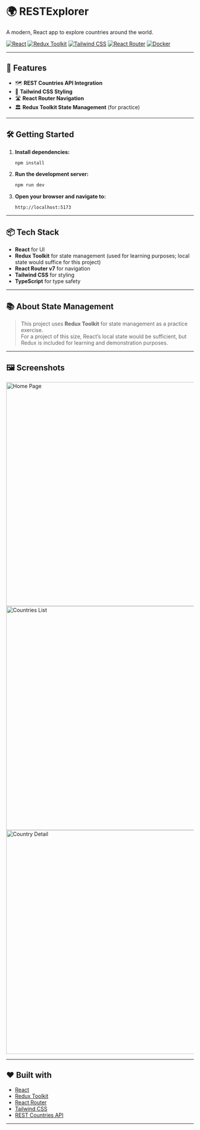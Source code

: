 # 🌍 RESTExplorer

A modern, React app to explore countries around the world.

[![React](https://img.shields.io/badge/React-19.1.0-61DAFB?logo=react)](https://react.dev/)
[![Redux Toolkit](https://img.shields.io/badge/Redux_Toolkit-2.8.2-764ABC?logo=redux)](https://redux-toolkit.js.org/)
[![Tailwind CSS](https://img.shields.io/badge/TailwindCSS-4.1.4-38B2AC?logo=tailwindcss)](https://tailwindcss.com/)
[![React Router](https://img.shields.io/badge/React_Router-7.7.0-CA4245?logo=react-router)](https://reactrouter.com/)
[![Docker](https://img.shields.io/badge/Docker-ready-2496ED?logo=docker)](https://www.docker.com/)

---

## 🚀 Features

- 🗺️ **REST Countries API Integration**
- 🎨 **Tailwind CSS Styling**
- 🛣️ **React Router Navigation**
- 🏛️ **Redux Toolkit State Management** (for practice)

---

## 🛠️ Getting Started

1. **Install dependencies:**

   ```bash
   npm install
   ```

2. **Run the development server:**

   ```bash
   npm run dev
   ```

3. **Open your browser and navigate to:**

   ```
   http://localhost:5173
   ```

---

## 📦 Tech Stack

- **React** for UI
- **Redux Toolkit** for state management (used for learning purposes; local state would suffice for this project)
- **React Router v7** for navigation
- **Tailwind CSS** for styling
- **TypeScript** for type safety

---

## 📚 About State Management

> This project uses **Redux Toolkit** for state management as a practice exercise.  
> For a project of this size, React’s local state would be sufficient, but Redux is included for learning and demonstration purposes.

---

## 🖼️ Screenshots

<img width="600" height="600" alt="Home Page" src="https://github.com/user-attachments/assets/2bc88ca7-7ffc-4e19-9b1f-f25dfc44ba8d" />
<img width="600" height="600" alt="Countries List" src="https://github.com/user-attachments/assets/f1489493-20aa-45be-b6dc-571fbca87c46" />
<img width="600" height="600" alt="Country Detail" src="https://github.com/user-attachments/assets/d2d8e9c2-0859-47e4-bfc9-0350bf4889d0" />

---

## ❤️ Built with

- [React](https://react.dev/)
- [Redux Toolkit](https://redux-toolkit.js.org/)
- [React Router](https://reactrouter.com/)
- [Tailwind CSS](https://tailwindcss.com/)
- [REST Countries API](https://restcountries.com/)

---
